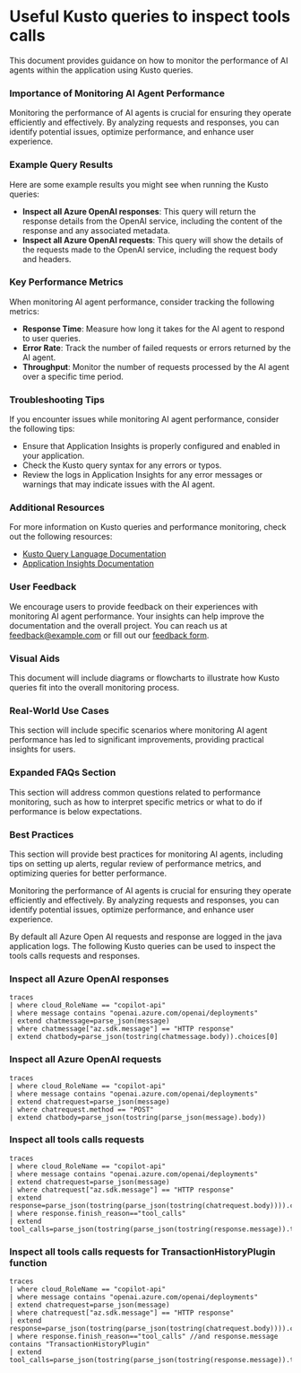 # Useful Kusto queries to inspect tools calls

This document provides guidance on how to monitor the performance of AI agents within the application using Kusto queries.

### Importance of Monitoring AI Agent Performance
Monitoring the performance of AI agents is crucial for ensuring they operate efficiently and effectively. By analyzing requests and responses, you can identify potential issues, optimize performance, and enhance user experience.

### Example Query Results
Here are some example results you might see when running the Kusto queries:

- **Inspect all Azure OpenAI responses**: This query will return the response details from the OpenAI service, including the content of the response and any associated metadata.
- **Inspect all Azure OpenAI requests**: This query will show the details of the requests made to the OpenAI service, including the request body and headers.

### Key Performance Metrics
When monitoring AI agent performance, consider tracking the following metrics:
- **Response Time**: Measure how long it takes for the AI agent to respond to user queries.
- **Error Rate**: Track the number of failed requests or errors returned by the AI agent.
- **Throughput**: Monitor the number of requests processed by the AI agent over a specific time period.

### Troubleshooting Tips
If you encounter issues while monitoring AI agent performance, consider the following tips:
- Ensure that Application Insights is properly configured and enabled in your application.
- Check the Kusto query syntax for any errors or typos.
- Review the logs in Application Insights for any error messages or warnings that may indicate issues with the AI agent.

### Additional Resources
For more information on Kusto queries and performance monitoring, check out the following resources:
- [Kusto Query Language Documentation](https://docs.microsoft.com/en-us/azure/data-explorer/kusto/query/)
- [Application Insights Documentation](https://docs.microsoft.com/en-us/azure/azure-monitor/app/app-insights-overview)

### User Feedback
We encourage users to provide feedback on their experiences with monitoring AI agent performance. Your insights can help improve the documentation and the overall project. You can reach us at feedback@example.com or fill out our [feedback form](https://example.com/feedback).

### Visual Aids
This document will include diagrams or flowcharts to illustrate how Kusto queries fit into the overall monitoring process.

### Real-World Use Cases
This section will include specific scenarios where monitoring AI agent performance has led to significant improvements, providing practical insights for users.

### Expanded FAQs Section
This section will address common questions related to performance monitoring, such as how to interpret specific metrics or what to do if performance is below expectations.

### Best Practices
This section will provide best practices for monitoring AI agents, including tips on setting up alerts, regular review of performance metrics, and optimizing queries for better performance.



Monitoring the performance of AI agents is crucial for ensuring they operate efficiently and effectively. By analyzing requests and responses, you can identify potential issues, optimize performance, and enhance user experience.


By default all Azure Open AI requests and response are logged in the java application logs.
The following Kusto queries can be used to inspect the tools calls requests and responses.


### Inspect all Azure OpenAI responses

```kusto
traces
| where cloud_RoleName == "copilot-api"
| where message contains "openai.azure.com/openai/deployments"
| extend chatmessage=parse_json(message)
| where chatmessage["az.sdk.message"] == "HTTP response"
| extend chatbody=parse_json(tostring(chatmessage.body)).choices[0]
```
### Inspect all Azure OpenAI requests

```kusto
traces 
| where cloud_RoleName == "copilot-api"
| where message contains "openai.azure.com/openai/deployments"
| extend chatrequest=parse_json(message)
| where chatrequest.method == "POST" 
| extend chatbody=parse_json(tostring(parse_json(message).body))
```

### Inspect all tools calls requests

```kusto
traces
| where cloud_RoleName == "copilot-api"
| where message contains "openai.azure.com/openai/deployments"
| extend chatrequest=parse_json(message)
| where chatrequest["az.sdk.message"] == "HTTP response"
| extend response=parse_json(tostring(parse_json(tostring(chatrequest.body)))).choices[0]
| where response.finish_reason=="tool_calls"
| extend tool_calls=parse_json(tostring(parse_json(tostring(response.message)).tool_calls))
```

### Inspect all tools calls requests for TransactionHistoryPlugin function

```kusto
traces 
| where cloud_RoleName == "copilot-api"
| where message contains "openai.azure.com/openai/deployments"
| extend chatrequest=parse_json(message)
| where chatrequest["az.sdk.message"] == "HTTP response" 
| extend response=parse_json(tostring(parse_json(tostring(chatrequest.body)))).choices[0]
| where response.finish_reason=="tool_calls" //and response.message contains "TransactionHistoryPlugin"
| extend tool_calls=parse_json(tostring(parse_json(tostring(response.message)).tool_calls))
```
